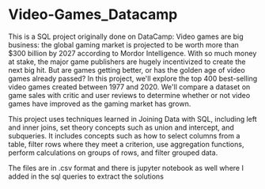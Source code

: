 # Video-Games_Datacamp

This is a SQL project originally done on DataCamp: Video games are big business: the global gaming market is projected to be worth more than $300 billion 
by 2027 according to Mordor Intelligence. With so much money at stake, the major game publishers are hugely incentivized to create the next big hit. But 
are games getting better, or has the golden age of video games already passed? In this project, we'll explore the top 400 best-selling video games created 
between 1977 and 2020. We'll compare a dataset on game sales with critic and user reviews to determine whether or not video games have improved as the 
gaming market has grown.

This project uses techniques learned in Joining Data with SQL, including left and inner joins, set theory concepts such as union and intercept, and 
subqueries. It includes concepts such as how to select columns from a table, filter rows where they meet a criterion, use aggregation functions, perform 
calculations on groups of rows, and filter grouped data.

The files are in .csv format and there is jupyter notebook as well where I added in the sql queries to extract the solutions
